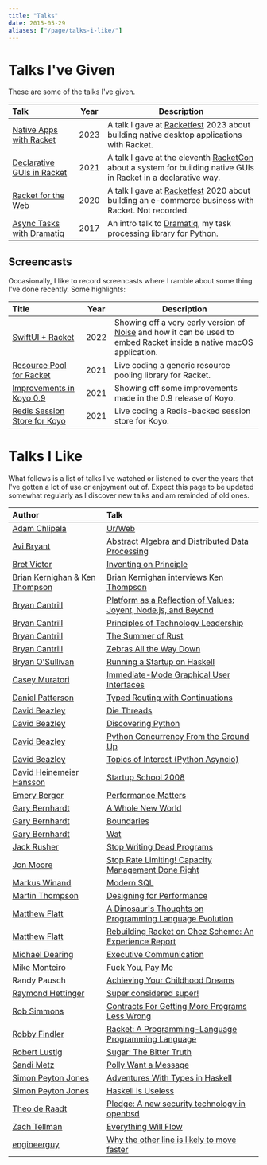 ```yaml
---
title: "Talks"
date: 2015-05-29
aliases: ["/page/talks-i-like/"]
---
```


# Talks I've Given

These are some of the talks I've given.

| Talk                         | Year | Description                                                                                                       |
|:-----------------------------|------|-------------------------------------------------------------------------------------------------------------------|
| [Native Apps with Racket]    | 2023 | A talk I gave at [Racketfest] 2023 about building native desktop applications with Racket.                        |
| [Declarative GUIs in Racket] | 2021 | A talk I gave at the eleventh [RacketCon] about a system for building native GUIs in Racket in a declarative way. |
| [Racket for the Web]         | 2020 | A talk I gave at [Racketfest] 2020 about building an e-commerce business with Racket.  Not recorded.              |
| [Async Tasks with Dramatiq]  | 2017 | An intro talk to [Dramatiq], my task processing library for Python.                                               |

## Screencasts

Occasionally, I like to record screencasts where I ramble about some
thing I've done recently.  Some highlights:

| Title                          | Year | Description                                                                                                           |
|:-------------------------------|------|-----------------------------------------------------------------------------------------------------------------------|
| [SwiftUI + Racket]             | 2022 | Showing off a very early version of [Noise] and how it can be used to embed Racket inside a native macOS application. |
| [Resource Pool for Racket]     | 2021 | Live coding a generic resource pooling library for Racket.                                                            |
| [Improvements in Koyo 0.9]     | 2021 | Showing off some improvements made in the 0.9 release of Koyo.                                                        |
| [Redis Session Store for Koyo] | 2021 | Live coding a Redis-backed session store for Koyo.                                                                    |

# Talks I Like

What follows is a list of talks I've watched or listened to over the
years that I've gotten a lot of use or enjoyment out of.  Expect this
page to be updated somewhat regularly as I discover new talks and am
reminded of old ones.

| Author                             | Talk                                                              |
|:-----------------------------------|:------------------------------------------------------------------|
| [Adam Chlipala]                    | [Ur/Web]                                                          |
| [Avi Bryant]                       | [Abstract Algebra and Distributed Data Processing]                |
| [Bret Victor]                      | [Inventing on Principle]                                          |
| [Brian Kernighan] & [Ken Thompson] | [Brian Kernighan interviews Ken Thompson]                         |
| [Bryan Cantrill]                   | [Platform as a Reflection of Values: Joyent, Node.js, and Beyond] |
| [Bryan Cantrill]                   | [Principles of Technology Leadership]                             |
| [Bryan Cantrill]                   | [The Summer of Rust]                                              |
| [Bryan Cantrill]                   | [Zebras All the Way Down]                                         |
| [Bryan O'Sullivan]                 | [Running a Startup on Haskell]                                    |
| [Casey Muratori]                   | [Immediate-Mode Graphical User Interfaces]                        |
| [Daniel Patterson]                 | [Typed Routing with Continuations]                                |
| [David Beazley]                    | [Die Threads]                                                     |
| [David Beazley]                    | [Discovering Python]                                              |
| [David Beazley]                    | [Python Concurrency From the Ground Up]                           |
| [David Beazley]                    | [Topics of Interest (Python Asyncio)]                             |
| [David Heinemeier Hansson]         | [Startup School 2008]                                             |
| [Emery Berger]                     | [Performance Matters]                                             |
| [Gary Bernhardt]                   | [A Whole New World]                                               |
| [Gary Bernhardt]                   | [Boundaries]                                                      |
| [Gary Bernhardt]                   | [Wat]                                                             |
| [Jack Rusher]                      | [Stop Writing Dead Programs]                                      |
| [Jon Moore]                        | [Stop Rate Limiting! Capacity Management Done Right]              |
| [Markus Winand]                    | [Modern SQL]                                                      |
| [Martin Thompson]                  | [Designing for Performance]                                       |
| [Matthew Flatt]                    | [A Dinosaur's Thoughts on Programming Language Evolution]         |
| [Matthew Flatt]                    | [Rebuilding Racket on Chez Scheme: An Experience Report]          |
| [Michael Dearing]                  | [Executive Communication]                                         |
| [Mike Monteiro]                    | [Fuck You, Pay Me]                                                |
| Randy Pausch                       | [Achieving Your Childhood Dreams]                                 |
| [Raymond Hettinger]                | [Super considered super!]                                         |
| [Rob Simmons]                      | [Contracts For Getting More Programs Less Wrong]                  |
| [Robby Findler]                    | [Racket: A Programming-Language Programming Language]             |
| [Robert Lustig]                    | [Sugar: The Bitter Truth]                                         |
| [Sandi Metz]                       | [Polly Want a Message]                                            |
| [Simon Peyton Jones]               | [Adventures With Types in Haskell]                                |
| [Simon Peyton Jones]               | [Haskell is Useless]                                              |
| [Theo de Raadt]                    | [Pledge: A new security technology in openbsd]                    |
| [Zach Tellman]                     | [Everything Will Flow]                                            |
| [engineerguy]                      | [Why the other line is likely to move faster]                     |

[A Dinosaur's Thoughts on Programming Language Evolution]: https://www.youtube.com/watch?v=Z9OYc1YYLT4
[A Whole New World]: https://www.destroyallsoftware.com/talks/a-whole-new-world
[Abstract Algebra and Distributed Data Processing]: https://www.youtube.com/watch?v=cMY1KVrJk0w
[Achieving Your Childhood Dreams]: https://www.youtube.com/watch?v=ji5_MqicxSo
[Adam Chlipala]: http://adam.chlipala.net/
[Adventures With Types in Haskell]: https://www.youtube.com/watch?v=6COvD8oynmI
[Async Tasks with Dramatiq]: https://www.youtube.com/watch?v=mrG9ZwLxb0g
[Avi Bryant]: https://twitter.com/avibryant
[Boundaries]: https://www.destroyallsoftware.com/talks/boundaries
[Bret Victor]: http://worrydream.com
[Brian Kernighan interviews Ken Thompson]: https://www.youtube.com/watch?v=EY6q5dv_B-o#t=8m20s
[Brian Kernighan]: https://www.cs.princeton.edu/~bwk/
[Bryan Cantrill]: http://dtrace.org/blogs/
[Bryan O'Sullivan]: http://www.serpentine.com/blog/
[Casey Muratori]: https://mollyrocket.com/
[Contracts For Getting More Programs Less Wrong]: https://www.youtube.com/watch?v=lNITrPhl2_A
[Daniel Patterson]: http://positiondev.com/
[David Beazley]: http://dabeaz.com/
[David Heinemeier Hansson]: http://david.heinemeierhansson.com/
[Declarative GUIs in Racket]: /2021/11/07/racketcon-talk-2021/
[Designing for Performance]: https://www.youtube.com/watch?v=03GsLxVdVzU
[Die Threads]: https://www.youtube.com/watch?v=U66KuyD3T0M
[Discovering Python]: https://www.youtube.com/watch?v=RZ4Sn-Y7AP8
[Dramatiq]: https://dramatiq.io
[Emery Berger]: https://emeryberger.com/
[Everything Will Flow]: https://www.youtube.com/watch?v=1bNOO3xxMc0
[Executive Communication]: https://www.heavybit.com/library/video/executive-communication/
[Fuck You, Pay Me]: https://www.youtube.com/watch?v=jVkLVRt6c1U&index=34&list=LLHn3px69jb1bx5EOWyCIgFg&t=0s
[Gary Bernhardt]: https://www.destroyallsoftware.com
[Haskell is Useless]: https://www.youtube.com/watch?v=iSmkqocn0oQ
[Immediate-Mode Graphical User Interfaces]: https://www.youtube.com/watch?v=Z1qyvQsjK5Y
[Improvements in Koyo 0.9]: /2021/07/30/koyo-0.9/
[Inventing on Principle]: https://www.youtube.com/watch?v=PUv66718DII
[Jack Rusher]: https://jackrusher.com/
[Jon Moore]: https://twitter.com/jon_moore
[Ken Thompson]: https://en.wikipedia.org/wiki/Ken_Thompson
[Markus Winand]: https://use-the-index-luke.com/
[Martin Thompson]: https://twitter.com/mjpt777
[Matthew Flatt]: http://www.cs.utah.edu/~mflatt/
[Michael Dearing]: https://twitter.com/mcgd
[Mike Monteiro]: https://muledesign.com/
[Modern SQL]: https://modern-sql.com/video
[Native Apps with Racket]: /2023/03/19/racketfest-talk-2023/
[Noise]: https://github.com/Bogdanp/Noise
[Performance Matters]: https://www.youtube.com/watch?v=r-TLSBdHe1A
[Platform as a Reflection of Values: Joyent, Node.js, and Beyond]: https://vimeo.com/230142234
[Pledge: A new security technology in openbsd]: https://www.youtube.com/watch?v=F_7S1eqKsFk
[Polly Want a Message]: https://www.deconstructconf.com/2018/sandi-metz-polly-want-a-message
[Principles of Technology Leadership]: https://www.youtube.com/watch?v=9QMGAtxUlAc
[Python Concurrency From the Ground Up]: https://www.youtube.com/watch?v=MCs5OvhV9S4
[Racket for the Web]: https://github.com/Bogdanp/racketfest2020-talk
[Racket: A Programming-Language Programming Language]: https://www.youtube.com/watch?v=hFlIl0Zo234
[RacketCon]: https://con.racket-lang.org/
[Racketfest]: https://racketfest.com
[Raymond Hettinger]: https://twitter.com/raymondh
[Rebuilding Racket on Chez Scheme: An Experience Report]: https://www.youtube.com/watch?v=t09AJUK6IiM
[Redis Session Store for Koyo]: /2021/04/04/koyo-sessions-redis-screencast/
[Resource Pool for Racket]: /2021/04/06/resource-pool-screencast/
[Rob Simmons]: https://calculem.us/
[Robby Findler]: https://www.eecs.northwestern.edu/~robby/
[Robert Lustig]: http://www.robertlustig.com/
[Running a Startup on Haskell]: https://www.youtube.com/watch?v=ZR3Jirqk6W8
[Sandi Metz]: https://www.sandimetz.com
[Simon Peyton Jones]: https://www.microsoft.com/en-us/research/people/simonpj/
[Startup School 2008]: https://www.youtube.com/watch?v=0CDXJ6bMkMY
[Stop Rate Limiting! Capacity Management Done Right]: https://www.youtube.com/watch?v=m64SWl9bfvk
[Stop Writing Dead Programs]: https://www.youtube.com/watch?v=8Ab3ArE8W3s
[Sugar: The Bitter Truth]: https://www.youtube.com/watch?v=dBnniua6-oM
[Super considered super!]: https://www.youtube.com/watch?v=EiOglTERPEo
[SwiftUI + Racket]: /2022/08/21/swiftui-plus-racket-screencast/
[The Summer of Rust]: https://www.youtube.com/watch?v=LjFM8vw3pbU
[Theo de Raadt]: https://www.theos.com/deraadt/
[Topics of Interest (Python Asyncio)]: https://www.youtube.com/watch?v=ZzfHjytDceU
[Typed Routing With Continuations]: https://www.youtube.com/watch?v=tQI2JJwD_ZY
[Ur/Web]: https://www.youtube.com/watch?v=8n5ubDe9FAA
[Wat]: https://www.destroyallsoftware.com/talks/wat
[Why the other line is likely to move faster]: https://www.youtube.com/watch?v=F5Ri_HhziI0
[Zach Tellman]: https://ideolalia.com/
[Zebras All the Way Down]: https://www.youtube.com/watch?v=fE2KDzZaxvE
[engineerguy]: https://www.youtube.com/channel/UC2bkHVIDjXS7sgrgjFtzOXQ
